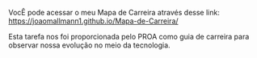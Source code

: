 VocÊ pode acessar o meu Mapa de Carreira através desse link: https://joaomallmann1.github.io/Mapa-de-Carreira/

Esta tarefa nos foi proporcionada pelo PROA como guia de carreira para observar nossa evolução no meio da tecnologia.
